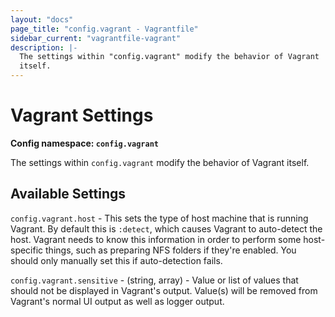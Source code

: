 ```yaml
---
layout: "docs"
page_title: "config.vagrant - Vagrantfile"
sidebar_current: "vagrantfile-vagrant"
description: |-
  The settings within "config.vagrant" modify the behavior of Vagrant
  itself.
---
```


# Vagrant Settings

**Config namespace: `config.vagrant`**

The settings within `config.vagrant` modify the behavior of Vagrant
itself.

## Available Settings

`config.vagrant.host` - This sets the type of host machine that is running
Vagrant. By default this is `:detect`, which causes Vagrant to auto-detect
the host. Vagrant needs to know this information in order to perform some
host-specific things, such as preparing NFS folders if they're enabled.
You should only manually set this if auto-detection fails.

`config.vagrant.sensitive` - (string, array) - Value or list of values that
should not be displayed in Vagrant's output. Value(s) will be removed from
Vagrant's normal UI output as well as logger output.
